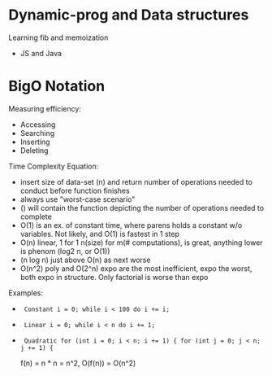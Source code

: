 # Dynamic-prog and Data structures

Learning fib and memoization

- JS and Java

# BigO Notation

Measuring efficiency:

- Accessing
- Searching
- Inserting
- Deleting

Time Complexity Equation:

- insert size of data-set (n) and return number of operations needed to conduct before function finishes
- always use "worst-case scenario"
- () will contain the function depicting the number of operations needed to complete
- O(1) is an ex. of constant time, where parens holds a constant w/o variables. Not likely, and O(1) is fastest in 1 step
- O(n) linear, 1 for 1 n(size) for m(# computations), is great, anything lower is phenom (log2 n, or O(1))
- (n log n) just above O(n) as next worse
- O(n^2) poly and O(2^n) expo are the most inefficient, expo the worst, both expo in structure. Only factorial is worse than expo

Examples:

-      Constant i = 0; while i < 100 do i += i;
-      Linear i = 0; while i < n do i += 1;
-      Quadratic for (int i = 0; i < n; i += 1) { for (int j = 0; j < n; j += 1) {
  f(n) = n * n = n^2, O(f(n)) = O(n^2)





